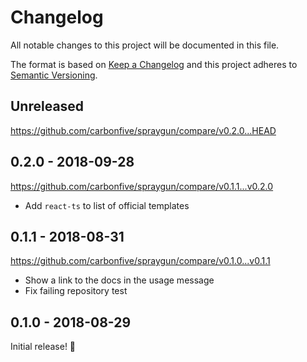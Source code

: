# Changelog

All notable changes to this project will be documented in this file.

The format is based on [Keep a Changelog](http://keepachangelog.com/en/1.0.0/) and this project adheres to [Semantic Versioning](http://semver.org/spec/v2.0.0.html).

## Unreleased

https://github.com/carbonfive/spraygun/compare/v0.2.0...HEAD

## 0.2.0 - 2018-09-28

https://github.com/carbonfive/spraygun/compare/v0.1.1...v0.2.0

- Add `react-ts` to list of official templates

## 0.1.1 - 2018-08-31

https://github.com/carbonfive/spraygun/compare/v0.1.0...v0.1.1

- Show a link to the docs in the usage message
- Fix failing repository test

## 0.1.0 - 2018-08-29

Initial release! 🎊

